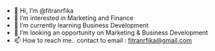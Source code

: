 - 👋 Hi, I’m @fitranrfika
- 👀 I’m interested in Marketing and Finance
- 🌱 I’m currently learning Business Development
- 💞️ I’m looking an opportunity on Marketing & Business Development
- 📫 How to reach me.. contact to email : fitranrfika@gmail.com

<!---
fitranrfika/fitranrfika is a ✨ special ✨ repository because its `README.md` (this file) appears on your GitHub profile.
You can click the Preview link to take a look at your changes.
--->
